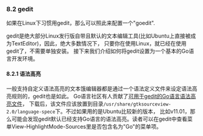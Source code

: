 ### 8.2 gedit
如果在Linux下习惯用gedit，那么可以照此来配置一个"goedit".

gedit是绝大部分Linux发行版自带且默认的文本编辑工具(比如Ubuntu上直接被成为TextEditor)，因此，绝大多数情况下，
只要你在使用Linux，就已经在使用gedit了，不需要单独安装。
接下来我们介绍如何将gedit设置为一个基本的Go语言开发环境。

#### 8.2.1 语法高亮
一般支持自定义语法高亮的文本饿编辑器都是通过一个语法定义文件来设定语法高亮规则的，gedit也是如此。
Go语言社区有人贡献了[可用于gedit的Go语言语法高亮文件](http://go-lang.cat-v.org/text-editors/gedit/go.lang)，
下载后，该文件应该放置到目录`/usr/share/gtksourceview-2.0/language-spece`下。不过如果用的是Ubuntu比较新的版本，
比如v11.01，那么可能会发现gedit默认已经支持Go语言的语法高亮。读者可以在gedit中查看菜单View-HighlightMode-Sources里是否包含名为"Go"的菜单项。